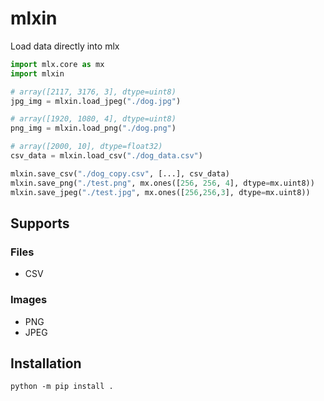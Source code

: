 # mlxin

Load data directly into mlx

```python
import mlx.core as mx
import mlxin

# array([2117, 3176, 3], dtype=uint8)
jpg_img = mlxin.load_jpeg("./dog.jpg")

# array([1920, 1080, 4], dtype=uint8)
png_img = mlxin.load_png("./dog.png")

# array([2000, 10], dtype=float32)
csv_data = mlxin.load_csv("./dog_data.csv")

mlxin.save_csv("./dog_copy.csv", [...], csv_data)
mlxin.save_png("./test.png", mx.ones([256, 256, 4], dtype=mx.uint8))
mlxin.save_jpeg("./test.jpg", mx.ones([256,256,3], dtype=mx.uint8))
```

## Supports

### Files
- CSV

### Images
- PNG
- JPEG

## Installation

```shell
python -m pip install .
```